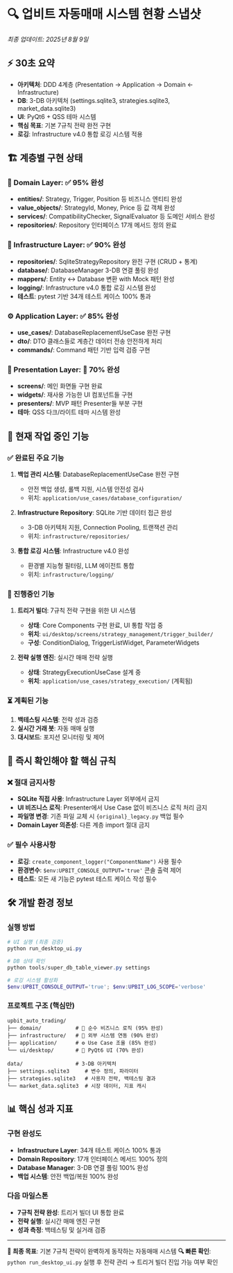# 🔍 업비트 자동매매 시스템 현황 스냅샷
*최종 업데이트: 2025년 8월 9일*

## ⚡ 30초 요약
- **아키텍처**: DDD 4계층 (Presentation → Application → Domain ← Infrastructure)
- **DB**: 3-DB 아키텍처 (settings.sqlite3, strategies.sqlite3, market_data.sqlite3)
- **UI**: PyQt6 + QSS 테마 시스템
- **핵심 목표**: 기본 7규칙 전략 완전 구현
- **로깅**: Infrastructure v4.0 통합 로깅 시스템 적용

## 🏗️ 계층별 구현 상태

### 💎 Domain Layer: ✅ 95% 완성
- **entities/**: Strategy, Trigger, Position 등 비즈니스 엔티티 완성
- **value_objects/**: StrategyId, Money, Price 등 값 객체 완성
- **services/**: CompatibilityChecker, SignalEvaluator 등 도메인 서비스 완성
- **repositories/**: Repository 인터페이스 17개 메서드 정의 완료

### 🔧 Infrastructure Layer: ✅ 90% 완성
- **repositories/**: SqliteStrategyRepository 완전 구현 (CRUD + 통계)
- **database/**: DatabaseManager 3-DB 연결 풀링 완성
- **mappers/**: Entity ↔ Database 변환 with Mock 패턴 완성
- **logging/**: Infrastructure v4.0 통합 로깅 시스템 완성
- **테스트**: pytest 기반 34개 테스트 케이스 100% 통과

### ⚙️ Application Layer: ✅ 85% 완성
- **use_cases/**: DatabaseReplacementUseCase 완전 구현
- **dto/**: DTO 클래스들로 계층간 데이터 전송 안전하게 처리
- **commands/**: Command 패턴 기반 입력 검증 구현

### 🎨 Presentation Layer: 🔄 70% 완성
- **screens/**: 메인 화면들 구현 완료
- **widgets/**: 재사용 가능한 UI 컴포넌트들 구현
- **presenters/**: MVP 패턴 Presenter들 부분 구현
- **테마**: QSS 다크/라이트 테마 시스템 완성

## 🎯 현재 작업 중인 기능

### ✅ 완료된 주요 기능
1. **백업 관리 시스템**: DatabaseReplacementUseCase 완전 구현
   - 안전 백업 생성, 롤백 지원, 시스템 안전성 검사
   - 위치: `application/use_cases/database_configuration/`

2. **Infrastructure Repository**: SQLite 기반 데이터 접근 완성
   - 3-DB 아키텍처 지원, Connection Pooling, 트랜잭션 관리
   - 위치: `infrastructure/repositories/`

3. **통합 로깅 시스템**: Infrastructure v4.0 완성
   - 환경별 지능형 필터링, LLM 에이전트 통합
   - 위치: `infrastructure/logging/`

### 🔄 진행중인 기능
1. **트리거 빌더**: 7규칙 전략 구현을 위한 UI 시스템
   - **상태**: Core Components 구현 완료, UI 통합 작업 중
   - **위치**: `ui/desktop/screens/strategy_management/trigger_builder/`
   - **구성**: ConditionDialog, TriggerListWidget, ParameterWidgets

2. **전략 실행 엔진**: 실시간 매매 전략 실행
   - **상태**: StrategyExecutionUseCase 설계 중
   - **위치**: `application/use_cases/strategy_execution/` (계획됨)

### ⏳ 계획된 기능
1. **백테스팅 시스템**: 전략 성과 검증
2. **실시간 거래 봇**: 자동 매매 실행
3. **대시보드**: 포지션 모니터링 및 제어

## 🚨 즉시 확인해야 할 핵심 규칙

### ❌ 절대 금지사항
- **SQLite 직접 사용**: Infrastructure Layer 외부에서 금지
- **UI 비즈니스 로직**: Presenter에서 Use Case 없이 비즈니스 로직 처리 금지
- **파일명 변경**: 기존 파일 교체 시 `{original}_legacy.py` 백업 필수
- **Domain Layer 의존성**: 다른 계층 import 절대 금지

### ✅ 필수 사용사항
- **로깅**: `create_component_logger("ComponentName")` 사용 필수
- **환경변수**: `$env:UPBIT_CONSOLE_OUTPUT='true'` 콘솔 출력 제어
- **테스트**: 모든 새 기능은 pytest 테스트 케이스 작성 필수

## 🛠️ 개발 환경 정보

### 실행 방법
```powershell
# UI 실행 (최종 검증)
python run_desktop_ui.py

# DB 상태 확인
python tools/super_db_table_viewer.py settings

# 로깅 시스템 활성화
$env:UPBIT_CONSOLE_OUTPUT='true'; $env:UPBIT_LOG_SCOPE='verbose'
```

### 프로젝트 구조 (핵심만)
```
upbit_auto_trading/
├── domain/           # 💎 순수 비즈니스 로직 (95% 완성)
├── infrastructure/   # 🔧 외부 시스템 연동 (90% 완성)
├── application/      # ⚙️ Use Case 조율 (85% 완성)
└── ui/desktop/       # 🎨 PyQt6 UI (70% 완성)

data/                 # 3-DB 아키텍처
├── settings.sqlite3     # 변수 정의, 파라미터
├── strategies.sqlite3   # 사용자 전략, 백테스팅 결과
└── market_data.sqlite3  # 시장 데이터, 지표 캐시
```

## 📊 핵심 성과 지표

### 구현 완성도
- **Infrastructure Layer**: 34개 테스트 케이스 100% 통과
- **Domain Repository**: 17개 인터페이스 메서드 100% 정의
- **Database Manager**: 3-DB 연결 풀링 100% 완성
- **백업 시스템**: 안전 백업/복원 100% 완성

### 다음 마일스톤
- **7규칙 전략 완성**: 트리거 빌더 UI 통합 완료
- **전략 실행**: 실시간 매매 엔진 구현
- **성과 측정**: 백테스팅 및 실거래 검증

---

**🎯 최종 목표**: 기본 7규칙 전략이 완벽하게 동작하는 자동매매 시스템
**🔍 빠른 확인**: `python run_desktop_ui.py` 실행 후 전략 관리 → 트리거 빌더 진입 가능 여부 확인
